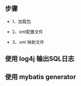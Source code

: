 ## 步骤
- 1、加载包

- 2、xml配置文件

<?xml version="1.0" encoding="UTF-8" ?>
<!DOCTYPE configuration
        PUBLIC "-//mybatis.org//DTD Config 3.0//EN"
        "http://mybatis.org/dtd/mybatis-3-config.dtd">
<configuration>
    <environments default="development">
        <environment id="development">
            <transactionManager type="JDBC"/>
            <dataSource type="POOLED">
                <property name="driver" value="com.mysql.jdbc.Driver"/>
                <property name="url" value="jdbc:mysql://192.168.1.212:3306/test?useUnicode=true"/>
                <property name="username" value="scrm"/>
                <property name="password" value="scrm@123"/>
            </dataSource>
        </environment>
    </environments>
    <mappers>
        <mapper resource="UserMapper.xml"/>
    </mappers>
</configuration>

- 3、xml 映射文件

## 使用 log4j 输出SQL日志

## 使用 mybatis generator

